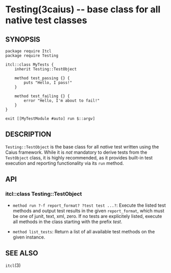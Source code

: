 Testing(3caius) -- base class for all native test classes
==============================================================================

## SYNOPSIS

    package require Itcl
    package require Testing

    itcl::class MyTests {
        inherit Testing::TestObject

        method test_passing {} {
            puts "Hello, I pass!"
        }

        method test_failing {} {
            error "Hello, I'm about to fail!"
        }
    }

    exit [[MyTestModule #auto] run $::argv]

## DESCRIPTION

`Testing::TestObject` is the base class for all *native* test written using
the Caius framework. While it is *not* mandatory to derive tests from the
`TestObject` class, it is highly recommended, as it provides built-in test
execution and reporting functionality via its `run` method.

## API

### itcl::class Testing::TestObject

* `method run ?-f report_format? ?test test ...?`:
  Execute the listed test methods and output test results in the given
  `report_format`, which must be one of junit, text, xml, zero. If no tests
  are explicitely listed, execute all methods in the class starting with the
  prefix *test*.

* `method list_tests`:
  Return a list of all available test methods on the given instance.

## SEE ALSO

`itcl`(3)
